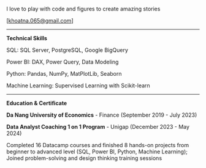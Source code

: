 I love to play with code and figures to create amazing stories

[khoatna.065@gmail.com]
***
**Technical Skills**

SQL: SQL Server, PostgreSQL, Google BigQuery

Power BI: DAX, Power Query, Data Modeling

Python: Pandas, NumPy, MatPlotLib, Seaborn

Machine Learning: Supervised Learning with Scikit-learn
***
**Education & Certificate**

**Da Nang University of Economics** - Finance (September 2019 - July 2023)

**Data Analyst Coaching 1 on 1 Program** - Unigap (December 2023 - May 2024)

Completed 16 Datacamp courses and finished 8 hands-on projects from beginner to advanced level (SQL, Power BI, Python, Machine Learning); Joined problem-solving and design thinking training sessions
